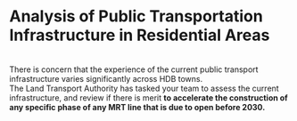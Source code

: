 # Analysis of Public Transportation Infrastructure in Residential Areas

<br/>
There is concern that the experience of the current public transport infrastructure varies
significantly across HDB towns.

<br/>
The Land Transport Authority has tasked your team to assess the current infrastructure, and
review if there is merit <b>to accelerate the construction of any specific phase of any MRT line that is due to open before 2030.</b>
<br/>